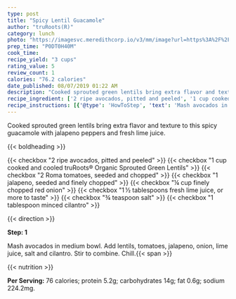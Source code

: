 ```yaml
---
type: post
title: "Spicy Lentil Guacamole"
author: "truRoots(R)"
category: lunch
photo: "https://imagesvc.meredithcorp.io/v3/mm/image?url=https%3A%2F%2Fimages.media-allrecipes.com%2Fuserphotos%2F3876915.jpg"
prep_time: "P0DT0H40M"
cook_time: 
recipe_yield: "3 cups"
rating_value: 5
review_count: 1
calories: "76.2 calories"
date_published: 08/07/2019 01:22 AM
description: "Cooked sprouted green lentils bring extra flavor and texture to this spicy guacamole with jalapeno peppers and fresh lime juice."
recipe_ingredient: ['2 ripe avocados, pitted and peeled', '1 cup cooked and cooled truRoots® Organic Sprouted Green Lentils', '2 Roma tomatoes, seeded and chopped', '1 jalapeno, seeded and finely chopped', '¼ cup finely chopped red onion', '1\u2009½ tablespoons fresh lime juice, or more to taste', '¾ teaspoon salt', '1 tablespoon minced cilantro']
recipe_instructions: [{'@type': 'HowToStep', 'text': 'Mash avocados in medium bowl. Add lentils, tomatoes, jalapeno, onion, lime juice, salt and cilantro. Stir to combine. Chill.\n'}]
---
```


Cooked sprouted green lentils bring extra flavor and texture to this spicy guacamole with jalapeno peppers and fresh lime juice. 

{{< boldheading >}}

{{< checkbox "2  ripe avocados, pitted and peeled" >}}
{{< checkbox "1 cup cooked and cooled truRoots® Organic Sprouted Green Lentils" >}}
{{< checkbox "2  Roma tomatoes, seeded and chopped" >}}
{{< checkbox "1  jalapeno, seeded and finely chopped" >}}
{{< checkbox "¼ cup finely chopped red onion" >}}
{{< checkbox "1 ½ tablespoons fresh lime juice, or more to taste" >}}
{{< checkbox "¾ teaspoon salt" >}}
{{< checkbox "1 tablespoon minced cilantro" >}}


{{< direction >}}

**Step: 1**

Mash avocados in medium bowl. Add lentils, tomatoes, jalapeno, onion, lime juice, salt and cilantro. Stir to combine. Chill.{{< span >}}

{{< nutrition >}}

**Per Serving:** 76 calories; protein 5.2g; carbohydrates 14g; fat 0.6g; sodium 224.2mg.